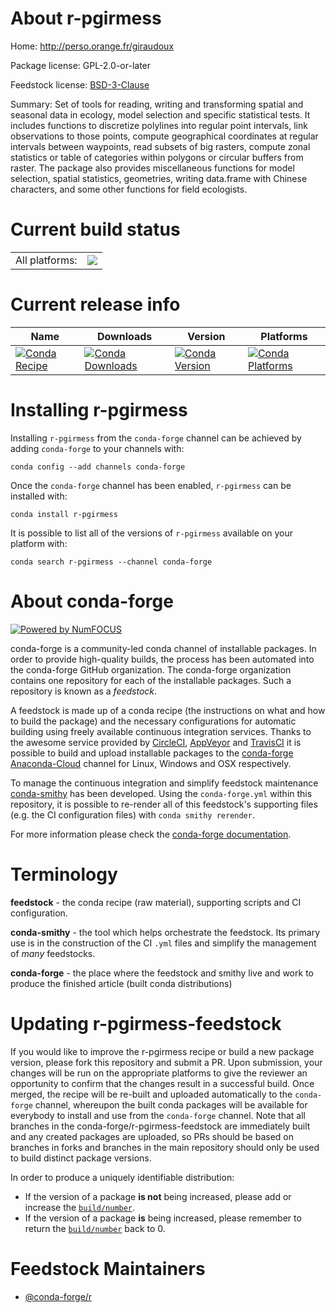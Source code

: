 About r-pgirmess
================

Home: http://perso.orange.fr/giraudoux

Package license: GPL-2.0-or-later

Feedstock license: [BSD-3-Clause](https://github.com/conda-forge/r-pgirmess-feedstock/blob/master/LICENSE.txt)

Summary: Set of tools for reading, writing and transforming spatial and seasonal data in ecology, model selection and specific statistical tests. It includes functions to discretize polylines into regular point intervals, link observations to those points, compute geographical coordinates at regular intervals between waypoints, read subsets of big rasters, compute zonal statistics or table of categories within polygons or circular buffers from raster. The package also provides miscellaneous functions for model selection, spatial statistics, geometries, writing data.frame with Chinese characters, and some other functions for field ecologists.

Current build status
====================


<table><tr><td>All platforms:</td>
    <td>
      <a href="https://dev.azure.com/conda-forge/feedstock-builds/_build/latest?definitionId=3426&branchName=master">
        <img src="https://dev.azure.com/conda-forge/feedstock-builds/_apis/build/status/r-pgirmess-feedstock?branchName=master">
      </a>
    </td>
  </tr>
</table>

Current release info
====================

| Name | Downloads | Version | Platforms |
| --- | --- | --- | --- |
| [![Conda Recipe](https://img.shields.io/badge/recipe-r--pgirmess-green.svg)](https://anaconda.org/conda-forge/r-pgirmess) | [![Conda Downloads](https://img.shields.io/conda/dn/conda-forge/r-pgirmess.svg)](https://anaconda.org/conda-forge/r-pgirmess) | [![Conda Version](https://img.shields.io/conda/vn/conda-forge/r-pgirmess.svg)](https://anaconda.org/conda-forge/r-pgirmess) | [![Conda Platforms](https://img.shields.io/conda/pn/conda-forge/r-pgirmess.svg)](https://anaconda.org/conda-forge/r-pgirmess) |

Installing r-pgirmess
=====================

Installing `r-pgirmess` from the `conda-forge` channel can be achieved by adding `conda-forge` to your channels with:

```
conda config --add channels conda-forge
```

Once the `conda-forge` channel has been enabled, `r-pgirmess` can be installed with:

```
conda install r-pgirmess
```

It is possible to list all of the versions of `r-pgirmess` available on your platform with:

```
conda search r-pgirmess --channel conda-forge
```


About conda-forge
=================

[![Powered by NumFOCUS](https://img.shields.io/badge/powered%20by-NumFOCUS-orange.svg?style=flat&colorA=E1523D&colorB=007D8A)](http://numfocus.org)

conda-forge is a community-led conda channel of installable packages.
In order to provide high-quality builds, the process has been automated into the
conda-forge GitHub organization. The conda-forge organization contains one repository
for each of the installable packages. Such a repository is known as a *feedstock*.

A feedstock is made up of a conda recipe (the instructions on what and how to build
the package) and the necessary configurations for automatic building using freely
available continuous integration services. Thanks to the awesome service provided by
[CircleCI](https://circleci.com/), [AppVeyor](https://www.appveyor.com/)
and [TravisCI](https://travis-ci.com/) it is possible to build and upload installable
packages to the [conda-forge](https://anaconda.org/conda-forge)
[Anaconda-Cloud](https://anaconda.org/) channel for Linux, Windows and OSX respectively.

To manage the continuous integration and simplify feedstock maintenance
[conda-smithy](https://github.com/conda-forge/conda-smithy) has been developed.
Using the ``conda-forge.yml`` within this repository, it is possible to re-render all of
this feedstock's supporting files (e.g. the CI configuration files) with ``conda smithy rerender``.

For more information please check the [conda-forge documentation](https://conda-forge.org/docs/).

Terminology
===========

**feedstock** - the conda recipe (raw material), supporting scripts and CI configuration.

**conda-smithy** - the tool which helps orchestrate the feedstock.
                   Its primary use is in the construction of the CI ``.yml`` files
                   and simplify the management of *many* feedstocks.

**conda-forge** - the place where the feedstock and smithy live and work to
                  produce the finished article (built conda distributions)


Updating r-pgirmess-feedstock
=============================

If you would like to improve the r-pgirmess recipe or build a new
package version, please fork this repository and submit a PR. Upon submission,
your changes will be run on the appropriate platforms to give the reviewer an
opportunity to confirm that the changes result in a successful build. Once
merged, the recipe will be re-built and uploaded automatically to the
`conda-forge` channel, whereupon the built conda packages will be available for
everybody to install and use from the `conda-forge` channel.
Note that all branches in the conda-forge/r-pgirmess-feedstock are
immediately built and any created packages are uploaded, so PRs should be based
on branches in forks and branches in the main repository should only be used to
build distinct package versions.

In order to produce a uniquely identifiable distribution:
 * If the version of a package **is not** being increased, please add or increase
   the [``build/number``](https://docs.conda.io/projects/conda-build/en/latest/resources/define-metadata.html#build-number-and-string).
 * If the version of a package **is** being increased, please remember to return
   the [``build/number``](https://docs.conda.io/projects/conda-build/en/latest/resources/define-metadata.html#build-number-and-string)
   back to 0.

Feedstock Maintainers
=====================

* [@conda-forge/r](https://github.com/conda-forge/r/)

